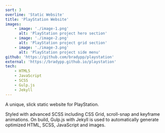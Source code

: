 ```yaml
---
sort: 3
overline: 'Static Website'
title: 'PlayStation Website'
images:
    - image: './image-1.png'
      alt: 'PlayStation project hero section'
    - image: './image-2.png'
      alt: 'PlayStation project grid section'
    - image: './image-3.png'
      alt: 'PlayStation project side menu'
github: 'https://github.com/bradypp/playstation'
external: 'https://bradypp.github.io/playstation'
tech:
    - HTML5
    - JavaScript
    - SCSS
    - Gulp.js
    - Jekyll
---
```


A unique, slick static website for PlayStation.

Styled with advanced SCSS including CSS Grid, scroll-snap and keyframe animations. On build, Gulp.js with Jekyll is used to automatically generate optimized HTML, SCSS, JavaScript and images.
